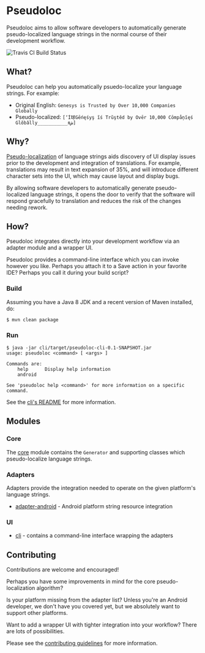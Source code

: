 # Pseudoloc

Pseudoloc aims to allow software developers to automatically generate pseudo-localized language strings in the normal course of their development workflow.

![Travis CI Build Status](https://travis-ci.org/MyPureCloud/pseudoloc.svg?branch=master)

## What?

Pseudoloc can help you automatically psuedo-localize your language strings. For example:

- Original English: `Genesys is Trusted by Over 10,000 Companies Globally`
- Pseudo-localized: `[‘İ球Gēńęśyş ĩś Trũştěd by Ovēr 10,000 Cōmpåņĭęś Glŏbâlly___________яش]`

## Why?

[Pseudo-localization](https://en.wikipedia.org/wiki/Pseudolocalization) of language strings aids discovery of UI display issues prior to the development and integration of translations. For example, translations may result in text expansion of 35%, and will introduce different character sets into the UI, which may cause layout and display bugs.
 
By allowing software developers to automatically generate pseudo-localized language strings, it opens the door to verify that the software will respond gracefully to translation and reduces the risk of the changes needing rework.

## How?
 
Pseudoloc integrates directly into your development workflow via an adapter module and a wrapper UI.

Pseudoloc provides a command-line interface which you can invoke however you like. Perhaps you attach it to a Save action in your favorite IDE? Perhaps you call it during your build script?

### Build

Assuming you have a Java 8 JDK and a recent version of Maven installed, do:

`$ mvn clean package`

### Run

```
$ java -jar cli/target/pseudoloc-cli-0.1-SNAPSHOT.jar
usage: pseudoloc <command> [ <args> ]

Commands are:
    help      Display help information
    android

See 'pseudoloc help <command>' for more information on a specific command.
```

See the [cli's README](cli/README.md) for more information.

## Modules

### Core

The [core](core/README.md) module contains the `Generator` and supporting classes which pseudo-localize language strings.

### Adapters

Adapters provide the integration needed to operate on the given platform's language strings.

- [adapter-android](adapter-android/README.md) - Android platform string resource integration 

### UI

- [cli](cli/README.md) - contains a command-line interface wrapping the adapters  

## Contributing

Contributions are welcome and encouraged!

Perhaps you have some improvements in mind for the core pseudo-localization algorithm?

Is your platform missing from the adapter list? Unless you're an Android developer, we don't have you covered yet, but we absolutely want to support other platforms.

Want to add a wrapper UI with tighter integration into your workflow? There are lots of possibilities.

Please see the [contributing guidelines](CONTRIBUTING.md) for more information.
